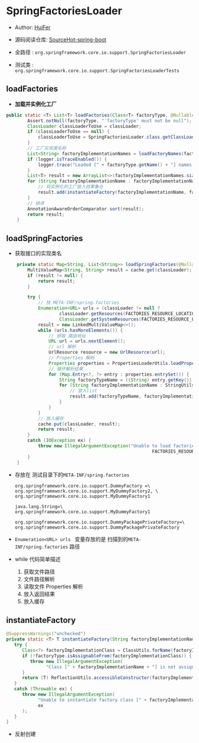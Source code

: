 # SpringFactoriesLoader
- Author: [HuiFer](https://github.com/huifer)
- 源码阅读仓库: [SourceHot-spring-boot](https://github.com/SourceHot/spring-boot-read)


- 全路径 : `org.springframework.core.io.support.SpringFactoriesLoader`
- 测试类 : `org.springframework.core.io.support.SpringFactoriesLoaderTests`


## loadFactories

- **加载并实例化工厂**

```java
public static <T> List<T> loadFactories(Class<T> factoryType, @Nullable ClassLoader classLoader) {
		Assert.notNull(factoryType, "'factoryType' must not be null");
		ClassLoader classLoaderToUse = classLoader;
		if (classLoaderToUse == null) {
			classLoaderToUse = SpringFactoriesLoader.class.getClassLoader();
		}
		// 工厂实现类名称
		List<String> factoryImplementationNames = loadFactoryNames(factoryType, classLoaderToUse);
		if (logger.isTraceEnabled()) {
			logger.trace("Loaded [" + factoryType.getName() + "] names: " + factoryImplementationNames);
		}
		List<T> result = new ArrayList<>(factoryImplementationNames.size());
		for (String factoryImplementationName : factoryImplementationNames) {
			// 将实例化的工厂放入结果集合
			result.add(instantiateFactory(factoryImplementationName, factoryType, classLoaderToUse));
		}
		// 排序
		AnnotationAwareOrderComparator.sort(result);
		return result;
	}
```





## loadSpringFactories

- 获取接口的实现类名

```java
	private static Map<String, List<String>> loadSpringFactories(@Nullable ClassLoader classLoader) {
		MultiValueMap<String, String> result = cache.get(classLoader);
		if (result != null) {
			return result;
		}

		try {
			// 找 META-INF/spring.factories
			Enumeration<URL> urls = (classLoader != null ?
					classLoader.getResources(FACTORIES_RESOURCE_LOCATION) :
					ClassLoader.getSystemResources(FACTORIES_RESOURCE_LOCATION));
			result = new LinkedMultiValueMap<>();
			while (urls.hasMoreElements()) {
				// 获取 路由地址
				URL url = urls.nextElement();
				// url 解析
				UrlResource resource = new UrlResource(url);
				// Properties 解析
				Properties properties = PropertiesLoaderUtils.loadProperties(resource);
				// 循环解析结果
				for (Map.Entry<?, ?> entry : properties.entrySet()) {
					String factoryTypeName = ((String) entry.getKey()).trim();
					for (String factoryImplementationName : StringUtils.commaDelimitedListToStringArray((String) entry.getValue())) {
						// 放入list
						result.add(factoryTypeName, factoryImplementationName.trim());
					}
				}
			}
			// 放入缓存
			cache.put(classLoader, result);
			return result;
		}
		catch (IOException ex) {
			throw new IllegalArgumentException("Unable to load factories from location [" +
													   FACTORIES_RESOURCE_LOCATION + "]", ex);
		}
	}

```

- 存放在 测试目录下的`META-INF/spring.factories`

  ```properties
  org.springframework.core.io.support.DummyFactory =\
  org.springframework.core.io.support.MyDummyFactory2, \
  org.springframework.core.io.support.MyDummyFactory1
  
  java.lang.String=\
  org.springframework.core.io.support.MyDummyFactory1
  
  org.springframework.core.io.support.DummyPackagePrivateFactory=\
  org.springframework.core.io.support.DummyPackagePrivateFactory
  
  ```

  

- `Enumeration<URL> urls ` 变量存放的是 扫描到的`META-INF/spring.factories` 路径

- while 代码简单描述
  1. 获取文件路径
  2. 文件路径解析
  3. 读取文件 Properties 解析
  4. 放入返回结果
  5. 放入缓存



## instantiateFactory

```java
@SuppressWarnings("unchecked")
private static <T> T instantiateFactory(String factoryImplementationName, Class<T> factoryType, ClassLoader classLoader) {
   try {
      Class<?> factoryImplementationClass = ClassUtils.forName(factoryImplementationName, classLoader);
      if (!factoryType.isAssignableFrom(factoryImplementationClass)) {
         throw new IllegalArgumentException(
               "Class [" + factoryImplementationName + "] is not assignable to factory type [" + factoryType.getName() + "]");
      }
      return (T) ReflectionUtils.accessibleConstructor(factoryImplementationClass).newInstance();
   }
   catch (Throwable ex) {
      throw new IllegalArgumentException(
            "Unable to instantiate factory class [" + factoryImplementationName + "] for factory type [" + factoryType.getName() + "]",
            ex
      );
   }
}
```

- 反射创建




